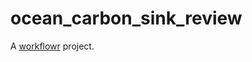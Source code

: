 # ocean_carbon_sink_review

A [workflowr][] project.

[workflowr]: https://github.com/workflowr/workflowr
